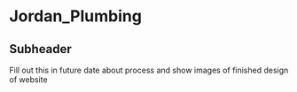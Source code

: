 # Jordan_Plumbing

## Subheader

Fill out this in future date about process and show images of finished design of website